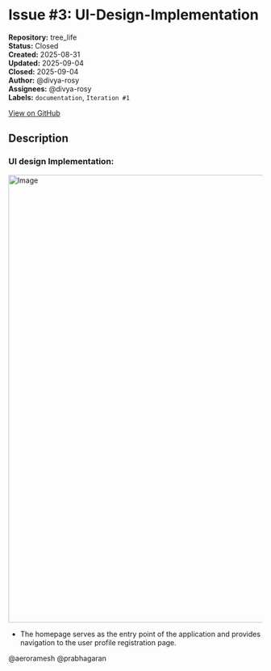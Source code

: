 # Issue #3: UI-Design-Implementation

**Repository:** tree_life  
**Status:** Closed  
**Created:** 2025-08-31  
**Updated:** 2025-09-04  
**Closed:** 2025-09-04  
**Author:** @divya-rosy  
**Assignees:** @divya-rosy  
**Labels:** `documentation`, `Iteration #1`  

[View on GitHub](https://github.com/Simtestlab/tree_life/issues/3)

## Description

### UI design Implementation: 

<img width="1055" height="886" alt="Image" src="https://github.com/user-attachments/assets/f7246e14-fc02-4119-949d-6da8197b79e7" />

- The homepage serves as the entry point of the application and provides navigation to the user profile registration page.

@aeroramesh @prabhagaran 